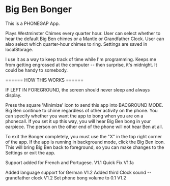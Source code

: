 # Big Ben Bonger

This is a PHONEGAP App.

Plays Westminster Chimes every quarter hour. User can select whether to hear the default
Big Ben chimes or a Mantle  or Grandfather Clock.  User can also select which quarter-hour chimes
to ring. Settings are saved in localStorage.

I use it as a way to keep track of time while I'm programming.
Keeps me from getting engrossed at the computer -- then surprise, it's midnight.
It could be handy to somebody.

====== HOW THIS WORKS ======

IF LEFT IN FOREGROUND, the screen should never sleep and always display.
 
Press the square 'Minimize' icon to send this app into BACGROUND MODE.
Big Ben continue to chime regardless of other activity on the phone.
You can specify whether you want the app to bong when you are on a 
phonecall. If you set it up this way, you will hear Big Ben bong in
your earpiece. The person on the other end of the phone will not hear
Ben at all.

To exit the Bonger completely, you must use the "X" in the top right corner 
of the app. If the app is running in background mode, click the Big Ben icon. 
This will bring Big Ben back to foreground, so you can make changes to the
Settings or exit the app.

Support added for French and Portugese. V1.1
Quick Fix  V1.1a 

Added language support for German  V1.2
Added third Clock sound -- grandfather clock  V1.2
Set phone bong volume to 0.1   V1.2

